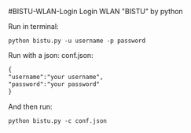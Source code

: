 #BISTU-WLAN-Login
Login WLAN "BISTU" by python

Run in terminal:
```
python bistu.py -u username -p password
```

Run with a json:
conf.json:
```xml
{
"username":"your username",
"password":"your password"
}
```
And then run:
```
python bistu.py -c conf.json
```
